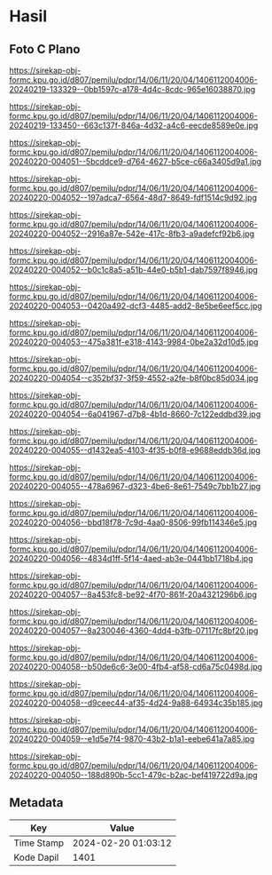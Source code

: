 # Hasil

## Foto C Plano

https://sirekap-obj-formc.kpu.go.id/d807/pemilu/pdpr/14/06/11/20/04/1406112004006-20240219-133329--0bb1597c-a178-4d4c-8cdc-965e16038870.jpg

https://sirekap-obj-formc.kpu.go.id/d807/pemilu/pdpr/14/06/11/20/04/1406112004006-20240219-133450--663c137f-846a-4d32-a4c6-eecde8589e0e.jpg

https://sirekap-obj-formc.kpu.go.id/d807/pemilu/pdpr/14/06/11/20/04/1406112004006-20240220-004051--5bcddce9-d764-4627-b5ce-c66a3405d9a1.jpg

https://sirekap-obj-formc.kpu.go.id/d807/pemilu/pdpr/14/06/11/20/04/1406112004006-20240220-004052--197adca7-6564-48d7-8649-fdf1514c9d92.jpg

https://sirekap-obj-formc.kpu.go.id/d807/pemilu/pdpr/14/06/11/20/04/1406112004006-20240220-004052--2916a87e-542e-417c-8fb3-a9adefcf92b6.jpg

https://sirekap-obj-formc.kpu.go.id/d807/pemilu/pdpr/14/06/11/20/04/1406112004006-20240220-004052--b0c1c8a5-a51b-44e0-b5b1-dab7597f8946.jpg

https://sirekap-obj-formc.kpu.go.id/d807/pemilu/pdpr/14/06/11/20/04/1406112004006-20240220-004053--0420a492-dcf3-4485-add2-8e5be6eef5cc.jpg

https://sirekap-obj-formc.kpu.go.id/d807/pemilu/pdpr/14/06/11/20/04/1406112004006-20240220-004053--475a381f-e318-4143-9984-0be2a32d10d5.jpg

https://sirekap-obj-formc.kpu.go.id/d807/pemilu/pdpr/14/06/11/20/04/1406112004006-20240220-004054--c352bf37-3f59-4552-a2fe-b8f0bc85d034.jpg

https://sirekap-obj-formc.kpu.go.id/d807/pemilu/pdpr/14/06/11/20/04/1406112004006-20240220-004054--6a041967-d7b8-4b1d-8660-7c122eddbd39.jpg

https://sirekap-obj-formc.kpu.go.id/d807/pemilu/pdpr/14/06/11/20/04/1406112004006-20240220-004055--d1432ea5-4103-4f35-b0f8-e9688eddb36d.jpg

https://sirekap-obj-formc.kpu.go.id/d807/pemilu/pdpr/14/06/11/20/04/1406112004006-20240220-004055--478a6967-d323-4be6-8e61-7549c7bb1b27.jpg

https://sirekap-obj-formc.kpu.go.id/d807/pemilu/pdpr/14/06/11/20/04/1406112004006-20240220-004056--bbd18f78-7c9d-4aa0-8506-99fb114346e5.jpg

https://sirekap-obj-formc.kpu.go.id/d807/pemilu/pdpr/14/06/11/20/04/1406112004006-20240220-004056--4834d1ff-5f14-4aed-ab3e-0441bb1718b4.jpg

https://sirekap-obj-formc.kpu.go.id/d807/pemilu/pdpr/14/06/11/20/04/1406112004006-20240220-004057--8a453fc8-be92-4f70-861f-20a4321296b6.jpg

https://sirekap-obj-formc.kpu.go.id/d807/pemilu/pdpr/14/06/11/20/04/1406112004006-20240220-004057--8a230046-4360-4dd4-b3fb-07117fc8bf20.jpg

https://sirekap-obj-formc.kpu.go.id/d807/pemilu/pdpr/14/06/11/20/04/1406112004006-20240220-004058--b50de6c6-3e00-4fb4-af58-cd6a75c0498d.jpg

https://sirekap-obj-formc.kpu.go.id/d807/pemilu/pdpr/14/06/11/20/04/1406112004006-20240220-004058--d9ceec44-af35-4d24-9a88-64934c35b185.jpg

https://sirekap-obj-formc.kpu.go.id/d807/pemilu/pdpr/14/06/11/20/04/1406112004006-20240220-004059--e1d5e7f4-9870-43b2-b1a1-eebe641a7a85.jpg

https://sirekap-obj-formc.kpu.go.id/d807/pemilu/pdpr/14/06/11/20/04/1406112004006-20240220-004050--188d890b-5cc1-479c-b2ac-bef419722d9a.jpg


## Metadata

| Key        | Value               |
| ---------- | ------------------- |
| Time Stamp | 2024-02-20 01:03:12 |
| Kode Dapil | 1401                |



